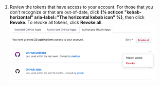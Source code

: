 1. Review the tokens that have access to your account. For those that you don't recognize or that are out-of-date, click **{% octicon "kebab-horizontal" aria-label="The horizontal kebab icon" %}**, then click **Revoke**. To revoke all tokens, click **Revoke all**. ![List of authorized {% data variables.product.prodname_oauth_app %}s](/assets/images/help/settings/revoke-oauth-app.png)

